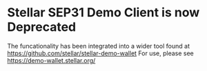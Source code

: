 # Stellar SEP31 Demo Client is now Deprecated
The funcationality has been integrated into a wider tool found at https://github.com/stellar/stellar-demo-wallet
For use, please see https://demo-wallet.stellar.org/
